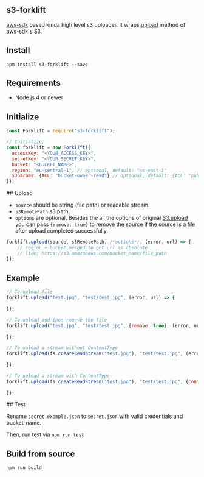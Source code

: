 ## s3-forklift

[aws-sdk](https://github.com/aws/aws-sdk-js) based kinda high level s3 uploader. It wraps [upload](http://docs.aws.amazon.com/AWSJavaScriptSDK/latest/AWS/S3.html#upload-property) method of aws-sdk`s S3.

## Install

```
npm install s3-forklift --save
```

## Requirements

* Node.js 4 or newer

## Initialize

```javascript
const Forklift = require("s3-forklift");

// Initialize;
const forklift = new Forklift({
  accessKey: "<YOUR_ACCESS_KEY>",
  secretKey: "<YOUR_SECRET_KEY>",
  bucket: "<BUCKET_NAME>",
  region: "eu-central-1", // optional, default: "us-east-1"
  s3params: {ACL: "bucket-owner-read"} // optional, default: {ACL: "public-read"}
});
```
## Upload

* `source` should be string (file path) or readable stream.
* `s3RemotePath` s3 path.
* `options` are optional. Besides the all the options of original [S3.upload](http://docs.aws.amazon.com/AWSJavaScriptSDK/latest/AWS/S3.html#upload-property) you can pass `{remove: true}` to remove the source if the source is a file after upload completed successfully.

```javascript
forklift.upload(source, s3RemotePath, /*options*/, (error, url) => {
	// region + bucket merged to get url as absolute
	// like; https://s3.amazonaws.com/bucket_name/file_path
});
```

## Example 

```javascript
// To upload file
forklift.upload("test.jpg", "test/test.jpg", (error, url) => {
	
});

// To upload and then remove the file
forklift.upload("test.jpg", "test/test.jpg", {remove: true}, (error, url) => {
	
});

// To upload a stream without ContentType
forklift.upload(fs.createReadStream("test.jpg"), "test/test.jpg", (error, url) => {
	
});

// To upload a stream with ContentType
forklift.upload(fs.createReadStream("test.jpg"), "test/test.jpg", {ContentType:"image/jpeg"}, (error, url) => {
	
});
```

## Test

Rename `secret.example.json` to `secret.json` with valid credentials and bucket-name.

Then, run test via `npm run test`

## Build from source

`npm run build`